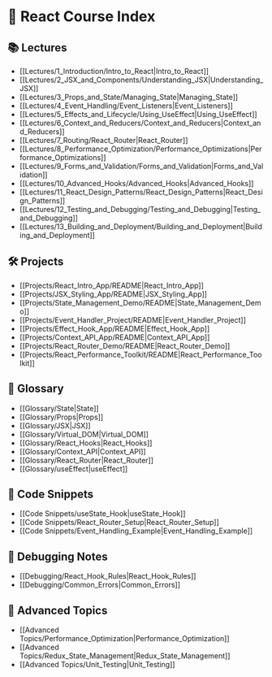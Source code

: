 # 📌 React Course Index

## 📚 Lectures
- [[Lectures/1_Introduction/Intro_to_React|Intro_to_React]]
- [[Lectures/2_JSX_and_Components/Understanding_JSX|Understanding_JSX]]
- [[Lectures/3_Props_and_State/Managing_State|Managing_State]]
- [[Lectures/4_Event_Handling/Event_Listeners|Event_Listeners]]
- [[Lectures/5_Effects_and_Lifecycle/Using_UseEffect|Using_UseEffect]]
- [[Lectures/6_Context_and_Reducers/Context_and_Reducers|Context_and_Reducers]]
- [[Lectures/7_Routing/React_Router|React_Router]]
- [[Lectures/8_Performance_Optimization/Performance_Optimizations|Performance_Optimizations]]
- [[Lectures/9_Forms_and_Validation/Forms_and_Validation|Forms_and_Validation]]
- [[Lectures/10_Advanced_Hooks/Advanced_Hooks|Advanced_Hooks]]
- [[Lectures/11_React_Design_Patterns/React_Design_Patterns|React_Design_Patterns]]
- [[Lectures/12_Testing_and_Debugging/Testing_and_Debugging|Testing_and_Debugging]]
- [[Lectures/13_Building_and_Deployment/Building_and_Deployment|Building_and_Deployment]]

## 🛠️ Projects
- [[Projects/React_Intro_App/README|React_Intro_App]]
- [[Projects/JSX_Styling_App/README|JSX_Styling_App]]
- [[Projects/State_Management_Demo/README|State_Management_Demo]]
- [[Projects/Event_Handler_Project/README|Event_Handler_Project]]
- [[Projects/Effect_Hook_App/README|Effect_Hook_App]]
- [[Projects/Context_API_App/README|Context_API_App]]
- [[Projects/React_Router_Demo/README|React_Router_Demo]]
- [[Projects/React_Performance_Toolkit/README|React_Performance_Toolkit]]

## 📖 Glossary
- [[Glossary/State|State]]
- [[Glossary/Props|Props]]
- [[Glossary/JSX|JSX]]
- [[Glossary/Virtual_DOM|Virtual_DOM]]
- [[Glossary/React_Hooks|React_Hooks]]
- [[Glossary/Context_API|Context_API]]
- [[Glossary/React_Router|React_Router]]
- [[Glossary/useEffect|useEffect]]

## 📝 Code Snippets
- [[Code Snippets/useState_Hook|useState_Hook]]
- [[Code Snippets/React_Router_Setup|React_Router_Setup]]
- [[Code Snippets/Event_Handling_Example|Event_Handling_Example]]

## 🔎 Debugging Notes
- [[Debugging/React_Hook_Rules|React_Hook_Rules]]
- [[Debugging/Common_Errors|Common_Errors]]

## 🚀 Advanced Topics
- [[Advanced Topics/Performance_Optimization|Performance_Optimization]]
- [[Advanced Topics/Redux_State_Management|Redux_State_Management]]
- [[Advanced Topics/Unit_Testing|Unit_Testing]]
